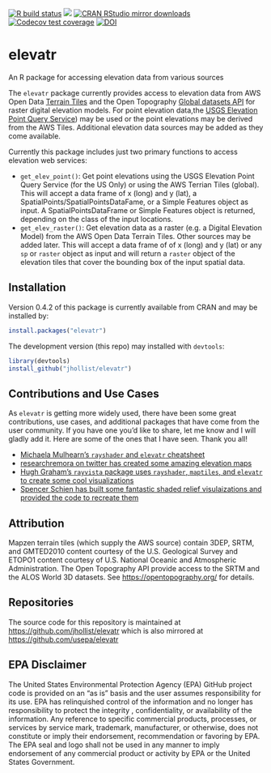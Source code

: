 
[![R build
status](https://github.com/jhollist/elevatr/workflows/R-CMD-check/badge.svg)](https://github.com/jhollist/elevatr/actions)
[![](https://www.r-pkg.org/badges/version/elevatr)](https://www.r-pkg.org/pkg/elevatr)
[![CRAN RStudio mirror
downloads](https://cranlogs.r-pkg.org/badges/elevatr)](https://www.r-pkg.org/pkg/elevatr)
[![Codecov test
coverage](https://codecov.io/gh/jhollist/elevatr/branch/main/graph/badge.svg)](https://app.codecov.io/gh/jhollist/elevatr?branch=main)
[![DOI](https://zenodo.org/badge/65325400.svg)](https://zenodo.org/badge/latestdoi/65325400)

# elevatr

An R package for accessing elevation data from various sources

The `elevatr` package currently provides access to elevation data from
AWS Open Data [Terrain
Tiles](https://registry.opendata.aws/terrain-tiles/) and the Open
Topography [Global datasets
API](https://opentopography.org/developers#API) for raster digital
elevation models. For point elevation data,the [USGS Elevation Point
Query Service](https://apps.nationalmap.gov/epqs/)) may be used or the
point elevations may be derived from the AWS Tiles. Additional elevation
data sources may be added as they come available.

Currently this package includes just two primary functions to access
elevation web services:

- `get_elev_point()`: Get point elevations using the USGS Elevation
  Point Query Service (for the US Only) or using the AWS Terrian Tiles
  (global). This will accept a data frame of x (long) and y (lat), a
  SpatialPoints/SpatialPointsDataFame, or a Simple Features object as
  input. A SpatialPointsDataFrame or Simple Features object is returned,
  depending on the class of the input locations.
- `get_elev_raster()`: Get elevation data as a raster (e.g. a Digital
  Elevation Model) from the AWS Open Data Terrain Tiles. Other sources
  may be added later. This will accept a data frame of of x (long) and y
  (lat) or any `sp` or `raster` object as input and will return a
  `raster` object of the elevation tiles that cover the bounding box of
  the input spatial data.

## Installation

Version 0.4.2 of this package is currently available from CRAN and may
be installed by:

``` r
install.packages("elevatr")
```

The development version (this repo) may installed with `devtools`:

``` r
library(devtools)
install_github("jhollist/elevatr")
```

## Contributions and Use Cases

As `elevatr` is getting more widely used, there have been some great
contributions, use cases, and additional packages that have come from
the user community. If you have one you’d like to share, let me know and
I will gladly add it. Here are some of the ones that I have seen. Thank
you all!

- [Michaela Mulhearn’s `rayshader` and `elevatr`
  cheatsheet](https://github.com/jhollist/elevatr/blob/main/contributions/mulhearn_rayshader_elevatr_cheatsheet.pdf)
- [researchremora on twitter has created some amazing elevation
  maps](https://twitter.com/researchremora)
- [Hugh Graham’s `rayvista` package uses `rayshader`, `maptiles`, and
  `elevatr` to create some cool
  visualizations](https://github.com/h-a-graham/rayvista)
- [Spencer Schien has built some fantastic shaded relief visulaizations
  and provided the code to recreate
  them](https://github.com/Pecners/rayshader_portraits)

## Attribution

Mapzen terrain tiles (which supply the AWS source) contain 3DEP, SRTM,
and GMTED2010 content courtesy of the U.S. Geological Survey and ETOPO1
content courtesy of U.S. National Oceanic and Atmospheric
Administration. The Open Topography API provide access to the SRTM and
the ALOS World 3D datasets. See <https://opentopography.org/> for
details.

## Repositories

The source code for this repository is maintained at
<https://github.com/jhollist/elevatr> which is also mirrored at
<https://github.com/usepa/elevatr>

## EPA Disclaimer

The United States Environmental Protection Agency (EPA) GitHub project
code is provided on an “as is” basis and the user assumes responsibility
for its use. EPA has relinquished control of the information and no
longer has responsibility to protect the integrity , confidentiality, or
availability of the information. Any reference to specific commercial
products, processes, or services by service mark, trademark,
manufacturer, or otherwise, does not constitute or imply their
endorsement, recommendation or favoring by EPA. The EPA seal and logo
shall not be used in any manner to imply endorsement of any commercial
product or activity by EPA or the United States Government.
